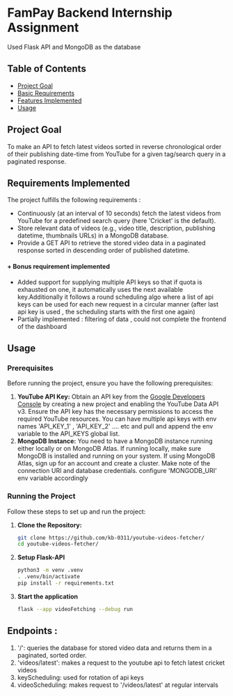 # FamPay Backend Internship Assignment

Used Flask API and MongoDB as the database

## Table of Contents

- [Project Goal](#project-goal)
- [Basic Requirements](#basic-requirements)
- [Features Implemented](#features-implemented)
- [Usage](#usage)

## Project Goal
To make an API to fetch latest videos sorted in reverse chronological order of their publishing date-time from YouTube for a given tag/search query in a paginated response.

## Requirements Implemented

The project fulfills the following requirements :

- Continuously (at an interval of 10 seconds) fetch the latest videos from YouTube for a predefined search query (here 'Cricket' is the default).
- Store relevant data of videos (e.g., video title, description, publishing datetime, thumbnails URLs) in a MongoDB database.
- Provide a GET API to retrieve the stored video data in a paginated response sorted in descending order of published datetime.
#### + Bonus requirement implemented
- Added support for supplying multiple API keys so that if quota is exhausted on one, it automatically uses the next available key.Additionally it follows a round scheduling algo where a list of api keys can be used 
for each new request in a circular manner (after last api key is used , the scheduling starts with the first one again)
- Partially implemented : filtering of data , could not complete the frontend of the dashboard
## Usage

### Prerequisites

Before running the project, ensure you have the following prerequisites:

1. **YouTube API Key:** Obtain an API key from the [Google Developers Console](https://console.developers.google.com/) by creating a new project and enabling the YouTube Data API v3. Ensure the API key has the necessary permissions to access the required YouTube resources.
You can have multiple api keys with env names 'API_KEY_1' , 'API_KEY_2' .... etc and pull and append the env variable to the API_KEYS global list.
2. **MongoDB Instance:** You need to have a MongoDB instance running either locally or on MongoDB Atlas. If running locally, make sure MongoDB is installed and running on your system. If using MongoDB Atlas, sign up for an account and create a cluster. Make note of the connection URI and database credentials.
configure 'MONGODB_URI' env variable accordingly
### Running the Project

Follow these steps to set up and run the project:

1. **Clone the Repository:**
   ```bash
   git clone https://github.com/kb-0311/youtube-videos-fetcher/
   cd youtube-videos-fetcher/
   ```
2. **Setup Flask-API**
   ```bash
   python3 -m venv .venv
   . .venv/bin/activate
   pip install -r requirements.txt
   ```
2. **Start the application**
   ```bash
   flask --app videoFetching --debug run
   ```

## Endpoints :
1. '/': queries the database for stored video data and returns them in a paginated, sorted order.
2. 'videos/latest': makes a request to the youtube api to fetch latest cricket videos
3. keyScheduling: used for rotation of api keys
4. videoScheduling: makes request to '/videos/latest' at regular intervals

   


